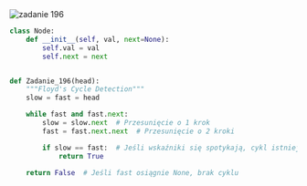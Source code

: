 <picture>
  <source srcset="../../srt/zbior_zadan/196.png" media="(prefers-color-scheme: light)">
  <source srcset="../../srt/zbior_zadan/black_196.png" media="(prefers-color-scheme: dark)">
  <img src="../../srt/zbior_zadan/black_196.png" alt="zadanie 196">
</picture>

```python
class Node:
    def __init__(self, val, next=None):
        self.val = val
        self.next = next


def Zadanie_196(head):
    """Floyd's Cycle Detection"""
    slow = fast = head

    while fast and fast.next:
        slow = slow.next  # Przesunięcie o 1 krok
        fast = fast.next.next  # Przesunięcie o 2 kroki

        if slow == fast:  # Jeśli wskaźniki się spotykają, cykl istnieje
            return True

    return False  # Jeśli fast osiągnie None, brak cyklu
```